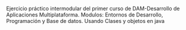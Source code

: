 Ejercicio práctico intermodular del primer curso de DAM-Desarrollo de Aplicaciones Multiplataforma. Modulos: Entornos de Desarrollo, Programación y Base de datos.
Usando Clases y objetos en java
